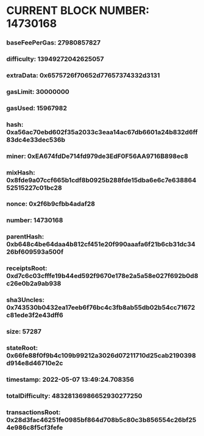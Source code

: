 # CURRENT BLOCK NUMBER: 14730168

### baseFeePerGas: 27980857827
### difficulty: 13949272042625057
### extraData: 0x6575726f70652d77657374332d3131
### gasLimit: 30000000
### gasUsed: 15967982
### hash: 0xa56ac70ebd602f35a2033c3eaa14ac67db6601a24b832d6ff83dc4e33dec536b
### miner: 0xEA674fdDe714fd979de3EdF0F56AA9716B898ec8
### mixHash: 0x8fde9a07ccf665b1cdf8b0925b288fde15dba6e6c7e63886452515227c01bc28
### nonce: 0x2f6b9cfbb4adaf28
### number: 14730168
### parentHash: 0xb648c4be64daa4b812cf451e20f990aaafa6f21b6cb31dc3426bf609593a500f
### receiptsRoot: 0xd7c6c03cfffe19b44ed592f9670e178e2a5a58e027f692b0d8c26e0b2a9ab938
### sha3Uncles: 0x743530b0432ea17eeb6f76bc4c3fb8ab55db02b54cc71672c81ede3f2e43dff6
### size: 57287
### stateRoot: 0x66fe88f0f9b4c109b99212a3026d07211710d25cab2190398d914e8d46710e2c
### timestamp: 2022-05-07 13:49:24.708356
### totalDifficulty: 48328136986652930277250
### transactionsRoot: 0x28d3fac46251fe0985bf864d708b5c80c3b856554c26bf254e986c8f5cf3fefe
